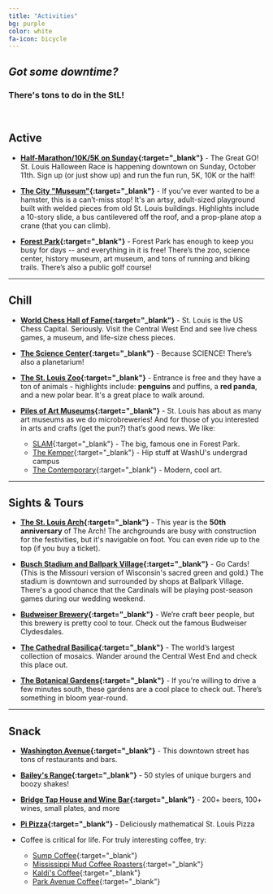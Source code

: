 ```yaml
---
title: "Activities"
bg: purple
color: white
fa-icon: bicycle
---
```


## *Got some downtime?*

### There's tons to do in the StL!

<br>

## <i class="fa fa-heartbeat"></i> Active <i class="fa fa-heartbeat"></i> 

* **[Half-Marathon/10K/5K on Sunday](http://gostlouis.org/events/the-great-halloween-race/){:target="_blank"}** - The Great GO! St. Louis Halloween Race is happening downtown on Sunday, October 11th. Sign up (or just show up) and run the fun run, 5K, 10K or the half!

* **[The City "Museum"](http://www.citymuseum.org/){:target="_blank"}** - If you’ve ever wanted to be a hamster, this is a can’t-miss stop! It's an artsy, adult-sized playground built with welded pieces from old St. Louis buildings.
Highlights include a 10-story slide, a bus cantilevered off the roof, and a prop-plane atop a crane (that you can climb).

* **[Forest Park](http://www.forestparkforever.org/park-attractions/){:target="_blank"}** - Forest Park has enough to keep you busy for days -- and everything in it is free! There’s the zoo, science center, history museum, art museum, and tons of running and biking trails. There’s also a public golf course!


---------------------------------

## <i class="fa fa-hand-peace-o"></i> Chill <i class="fa fa-hand-peace-o"></i>

* **[World Chess Hall of Fame](http://www.worldchesshof.org/){:target="_blank"}** - St. Louis is the US Chess Capital. Seriously. Visit the Central West End and see live chess games, a museum, and life-size chess pieces.

* **[The Science Center](http://www.slsc.org/){:target="_blank"}** - Because SCIENCE! There’s also a planetarium!

* **[The St. Louis Zoo](http://www.stlzoo.org/){:target="_blank"}** - Entrance is free and they have a ton of animals - highlights include: **penguins** and puffins, a **red panda**, and a new polar bear. It's a great place to walk around.

* **[Piles of Art Museums](https://en.wikipedia.org/wiki/List_of_museums_and_cultural_institutions_in_Greater_St._Louis#Art ){:target="_blank"}** - St. Louis has about as many art museums as we do microbreweries! And for those of you interested in arts and crafts (get the pun?) that’s good news. We like:
  * [SLAM](http://www.slam.org/){:target="_blank"} - The big, famous one in Forest Park.
  * [The Kemper](http://kemperartmuseum.wustl.edu/){:target="_blank"} - Hip stuff at WashU's undergrad campus
  * [The Contemporary](http://camstl.org/){:target="_blank"} - Modern, cool art.

---------------------------------

## <i class="fa fa-binoculars"></i> Sights & Tours <i class="fa fa-binoculars"></i>

* **[The St. Louis Arch](http://www.gatewayarch.com/ ){:target="_blank"}** - This year is the **50th anniversary** of The Arch! The archgrounds are busy with construction for the festivities, but it's navigable on foot. You can even ride up to the top (if you buy a ticket).

* **[Busch Stadium and Ballpark Village](http://stlouis.cardinals.mlb.com/stl/ballpark/){:target="_blank"}** - Go Cards! (This is the Missouri version of Wisconsin's sacred green and gold.) The stadium is downtown and surrounded by shops at Ballpark Village. There's a good chance that the Cardinals will be playing post-season games during our wedding weekend.
 
* **[Budweiser Brewery](http://www.budweisertours.com/locations/st-louis-missouri.html){:target="_blank"}** - We’re craft beer people, but this brewery is pretty cool to tour. Check out the famous Budweiser Clydesdales.

* **[The Cathedral Basilica](http://cathedralstl.org/){:target="_blank"}** - The world’s largest collection of mosaics. Wander around the Central West End and check this place out.

* **[The Botanical Gardens](http://www.missouribotanicalgarden.org/){:target="_blank"}** - If you're willing to drive a few minutes south, these gardens are a cool place to check out. There’s something in bloom year-round. 


---------------------------------

## <i class="fa fa-cutlery"></i> Snack <i class="fa fa-cutlery"></i>

* **[Washington Avenue](https://www.google.com/search?espv=2&q=food+on+washington+avenue&npsic=0&rflfq=1&tbm=lcl&sa=X&ved=0CCAQoSpqFQoTCNrLvteg48cCFZIDkgodrB4Cqw&biw=1031&bih=1811){:target="_blank"}** - This downtown street has tons of restaurants and bars.

* **[Bailey's Range](http://baileysrange.com/){:target="_blank"}** - 50 styles of unique burgers and boozy shakes!

* **[Bridge Tap House and Wine Bar](http://thebridgestl.com/ ){:target="_blank"}** - 200+ beers, 100+ wines, small plates, and more

* **[Pi Pizza](http://pi-pizza.com/){:target="_blank"}** - Deliciously mathematical St. Louis Pizza

* <i class="fa fa-coffee"></i> Coffee is critical for life. For truly interesting coffee, try:
  * [Sump Coffee](http://www.sumpcoffee.com/){:target="_blank"}
  * [Mississippi Mud Coffee Roasters](http://www.mississippimudcoffee.com/){:target="_blank"}
  * [Kaldi's Coffee](http://kaldiscoffee.com/){:target="_blank"}
  * [Park Avenue Coffee](http://parkavenuecoffee.com/){:target="_blank"}
